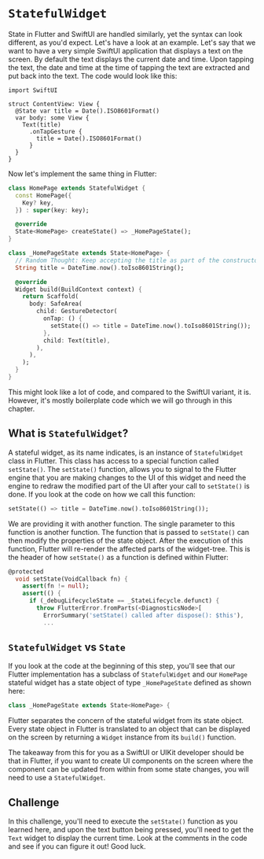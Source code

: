 # `StatefulWidget`

State in Flutter and SwiftUI are handled similarly, yet the syntax can look different, as you'd expect. Let's have a look at an example. Let's say that we want to have a very simple SwiftUI application that displays a text on the screen. By default the text displays the current date and time. Upon tapping the text, the date and time at the time of tapping the text are extracted and put back into the text. The code would look like this:

```
import SwiftUI

struct ContentView: View {
  @State var title = Date().ISO8601Format()
  var body: some View {
    Text(title)
      .onTapGesture {
        title = Date().ISO8601Format()
      }
  }
}
```

Now let's implement the same thing in Flutter:

```dart
class HomePage extends StatefulWidget {
  const HomePage({
    Key? key,
  }) : super(key: key);

  @override
  State<HomePage> createState() => _HomePageState();
}

class _HomePageState extends State<HomePage> {
  // Random Thought: Keep accepting the title as part of the constructor and display it below. Then, introduce a new variable called currentTime which stores and displays this information? That way you can show them how to use constructor params in StatefulWidget?
  String title = DateTime.now().toIso8601String();

  @override
  Widget build(BuildContext context) {
    return Scaffold(
      body: SafeArea(
        child: GestureDetector(
          onTap: () {
            setState(() => title = DateTime.now().toIso8601String());
          },
          child: Text(title),
        ),
      ),
    );
  }
}
```

This might look like a lot of code, and compared to the SwiftUI variant, it is. However, it's mostly boilerplate code which we will go through in this chapter.

## What is `StatefulWidget`?

<!-- this is tricky... the StatefulWidget doesn't really have access to setState, but rather the State class does. Might be a good idea to talk about the two separate objects up front, then dive into what each one does? Example from the docs, could be rewritten in more friendly language: "StatefulWidget instances themselves are immutable and store their mutable state separate State objects that are created by the createState method." E.g. "The StatefulWidgets accepts configuration data and creates a State object. The State object manages the data that can change over time and rebuilds when it does." -->
A stateful widget, as its name indicates, is an instance of `StatefulWidget` class in Flutter. This class has access to a special function called `setState()`. The `setState()` function, allows you to signal to the Flutter engine that you are making changes to the UI of this widget and need the engine to redraw the modified part of the UI after your call to `setState()` is done. If you look at the code on how we call this function:

```dart
setState(() => title = DateTime.now().toIso8601String());
```

We are providing it with another function. The single parameter to this function is another function. The function that is passed to `setState()` can then modify the properties of the state object. After the execution of this function, Flutter will re-render the affected parts of the widget-tree. This is the header of how `setState()` as a function is defined within Flutter:

```dart
@protected
  void setState(VoidCallback fn) {
    assert(fn != null);
    assert(() {
      if (_debugLifecycleState == _StateLifecycle.defunct) {
        throw FlutterError.fromParts(<DiagnosticsNode>[
          ErrorSummary('setState() called after dispose(): $this'),
          ...
```

## `StatefulWidget` vs `State`

If you look at the code at the beginning of this step, you'll see that our Flutter implementation has a subclass of `StatefulWidget` and our `HomePage` stateful widget has a state object of type `_HomePageState` defined as shown here:

```dart
class _HomePageState extends State<HomePage> {
```

Flutter separates the concern of the stateful widget from its state object. Every state object in Flutter is translated to an object that can be displayed on the screen by returning a `Widget` instance from its `build()` function.

The takeaway from this for you as a SwiftUI or UIKit developer should be that in Flutter, if you want to create UI components on the screen where the component can be updated from within from some state changes, you will need to use a `StatefulWidget`.

## Challenge

<!-- Could potentially ask them to use Dartpad to "Convert to StatefulWidget" as well. Helpful to teach about Dart IDE tools. -->
In this challenge, you'll need to execute the `setState()` function as you learned here, and upon the text button being pressed, you'll need to get the `Text` widget to display the current time. Look at the comments in the code and see if you can figure it out! Good luck.